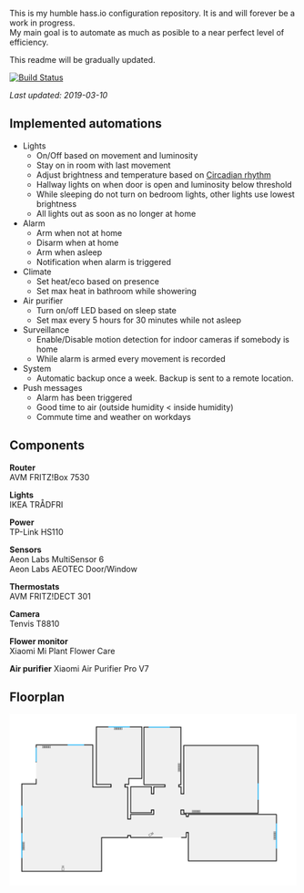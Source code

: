 This is my humble hass.io configuration repository. It is and will forever be a work in progress.  
My main goal is to automate as much as posible to a near perfect level of efficiency.

This readme will be gradually updated.

[![Build Status](https://travis-ci.org/Alexxtheonly/home-assistant-backup.svg?branch=master)](https://travis-ci.org/Alexxtheonly/home-assistant-backup)

*Last updated: 2019-03-10*

## Implemented automations

* Lights
  * On/Off based on movement and luminosity
  * Stay on in room with last movement
  * Adjust brightness and temperature based on [Circadian rhythm](https://en.wikipedia.org/wiki/Circadian_rhythm)
  * Hallway lights on when door is open and luminosity below threshold
  * While sleeping do not turn on bedroom lights, other lights use lowest brightness
  * All lights out as soon as no longer at home
* Alarm
  * Arm when not at home
  * Disarm when at home
  * Arm when asleep
  * Notification when alarm is triggered
* Climate
  * Set heat/eco based on presence
  * Set max heat in bathroom while showering
* Air purifier
  * Turn on/off LED based on sleep state
  * Set max every 5 hours for 30 minutes while not asleep
* Surveillance
  * Enable/Disable motion detection for indoor cameras if somebody is home
  * While alarm is armed every movement is recorded
* System
  * Automatic backup once a week. Backup is sent to a remote location.
* Push messages
  * Alarm has been triggered
  * Good time to air (outside humidity < inside humidity)
  * Commute time and weather on workdays

## Components

**Router**  
AVM FRITZ!Box 7530

**Lights**  
IKEA TRÅDFRI

**Power**  
TP-Link HS110

**Sensors**  
Aeon Labs MultiSensor 6  
Aeon Labs AEOTEC Door/Window

**Thermostats**  
AVM FRITZ!DECT 301

**Camera**  
Tenvis T8810

**Flower monitor**  
Xiaomi Mi Plant Flower Care

**Air purifier**
Xiaomi Air Purifier Pro V7

## Floorplan
![Image of floorplan](/images/floorplan.png)